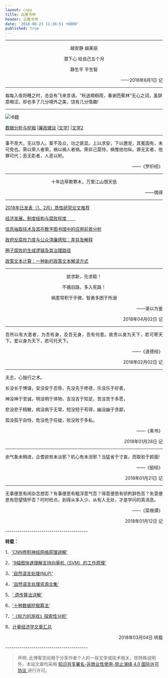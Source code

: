 ```yaml
---
layout: copy
title: 云墨书林
header: 云墨书林
date: '2018-06-23 11:36:51 +0800'
published: true
---
```

-------------------------------

<p align="center">越安静 越美丽</p>
<p align="center">潜下心 给自己五个月</p>
<p align="center">静生平 平生智</p>
<p align="right">——2018年6月1日 记</p>

-------------------------------

每每入夜将睡之时，总会有飞来言语。“秋送梧桐雨，春谢芭蕉林”无心之词，虽辞意晦涩，却也多了几分境外之美，饶有几分情趣!

-------------------------------


![书籍](http://p4w9ayrxf.bkt.clouddn.com/%E6%80%BB.jpg)


[数据分析与挖掘](http://p4w9ayrxf.bkt.clouddn.com/%E6%95%B0%E6%8D%AE%E5%88%86%E6%9E%90%E4%B9%A6%E7%B1%8D.jpg)
|[廉政建设](http://p4w9ayrxf.bkt.clouddn.com/%E8%85%90%E8%B4%A5%E9%A3%8E.jpg)
|[文学1](http://p4w9ayrxf.bkt.clouddn.com/%E6%96%87%E5%AD%A6%E4%B9%A6%E7%B1%8D1.jpg)
|[文学2](http://p4w9ayrxf.bkt.clouddn.com/%E6%96%87%E5%AD%A6%E4%B9%A6%E7%B1%8D2.jpg)


-------------------------------

事不至大，无以惊人。案不及众，功之匪显。上以求安，下以邀宠，其冤固有，未可免也。荣以荣人者荣，祸以祸人者祸。荣非己莫恃，祸惟他勿纵。罪无实者，他罪可代；恶无彰者，人恶以附。
<p align="right">——《罗织经》</p>


-------------------------------
<p align="center">十年边草欺寒木，万里江山恨天低</p>
<p align="right">——偶得</p>


-------------------------------
[2018年已发表（1、2月）质性研究论文推荐](http://mp.weixin.qq.com/s/HzOiQR1n7sQdH3HP5pwEAg)

[经济发展、制度结构与腐败程度　　
](https://www.1xuezhe.exuezhe.com/QK/art/567070?subscribe=1&dbcode=1&flag=2)

[信息抽取技术及其在数字图书馆中的应用前景分析](https://www.1xuezhe.exuezhe.com/QK/art/262948?dbcode=1)

[政府反腐败力度与公众清廉感知：差异及解释](https://www.1xuezhe.exuezhe.com/QK/art/581983?dbcode=1)

[圈子腐败的生成逻辑及其治理路径](https://www.1xuezhe.exuezhe.com/QK/art/626987?dbcode=1)

[政策文本计算：一种新的政策文本解读方式](https://www.1xuezhe.exuezhe.com/QK/art/622153?dbcode=1)



---------
<p align="center">欲求新，先求稳！</p>
<p align="center">不循旧路，多入死路！</p>
<p align="center">祸患常积于乎微，智勇多困于所溺</p>
<p align="right">——录以为鉴</p>
<p align="right">2018年04月02日 记</p>

-----------------------------------------
<p align="justify">吾所以有大患者，为吾有身，及吾无身，吾有何患。故贵以身为天下，若可寄天下。爱以身为天下，若可托天下。</p>
<p align="right">——《道德经》</p>
<p align="right">2018年02月02日 记</p>

-----------------------------------------

<p align="justify">夫志，心独行之术。</p>
<p align="justify">长没长于博谋，安没安于忍辱，先没先于修德，乐没乐于好善，</p>
<p align="justify">神没神于至诚，明没明于体物，吉没吉于知足，苦没苦于多愿，</p>
<p align="justify">悲没悲于精散，病没病于无常，短没短于苟得，幽没幽于贪鄙，</p>
<p align="justify">孤没孤于自恃，危没危于任疑，败没败于多私。</p>
<p align="right">——《素书》</p>
<p align="right">2018年01月28日 记</p>

-----------------------------------------

<p align="justify">余气象未稍进，企耆欲有未淡邪？机心有未消邪？当猛省于寸衷，而取验于颜面!</p>
<p align="right">——《挺经》</p>
<p align="right">2018年01月21日 记</p>

-----------------------------------------

<p align="justify">无事便思有闲杂念想否？有事便思有粗浮意气否？得意便思有骄矜辞色否？失意便思有怨望情怀否？时时检点，到得从多入少、从有入无处，才是学问的真消息。</p>
<p align="right">——《菜根谭》</p>
<p align="right">2018年01月12日 记</p>
-----------------------------------------


**转载：** 

1、['CNN卷积神经网络原理讲解'](http://mp.weixin.qq.com/s/AebGQCVLBJsG8RWVLORPwQ)

2、['9幅图快速理解支持向量机（SVM）的工作原理'](http://mp.weixin.qq.com/s/xrgx-sDlbln4McFpoJ-1iQ)  

3、['自然语言处理(NLP)'](http://blog.csdn.net/jdbc/article/details/53292414)

4、['自然语言处理资源合集'](http://blog.csdn.net/the_star_is_at/article/details/79074979)  

5、[' 遗传算法详解'](http://blog.csdn.net/u010451580/article/details/51178225)

6、['十种数据挖掘算法'](http://bigdata.51cto.com/art/201706/541366.htm)  

7、['《权力的游戏》探索性分析'](http://www.afenxi.com/post/48091)  

8、[计量经济学文章汇总](http://mp.weixin.qq.com/s/jD52AFT-rqL3OOY_ZGXeUw)

<p align="right">2018年03月04日 转载</p>
-----------------------------------------

>声明: 此博客空间用于分享作者个人的一些文学或技术相关，除特殊说明外，本站文章均采用 <a rel="license" href="https://creativecommons.org/licenses/by-nc-nd/4.0/deed.zh"> 知识共享署名-非商业性使用-禁止演绎 4.0 国际许可协议 </a>进行许可。
